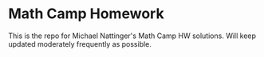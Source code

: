 # Math Camp Homework
This is the repo for Michael Nattinger's Math Camp HW solutions. Will keep updated moderately frequently as possible.